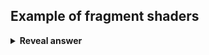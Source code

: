 ## Example of fragment shaders
<details>
<summary><b>Reveal answer</b></summary>
phong shading
</details>
